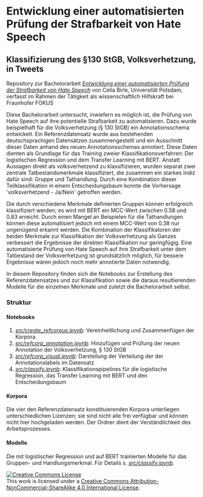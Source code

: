 # Entwicklung einer automatisierten Prüfung der Strafbarkeit von Hate Speech
## Klassifizierung des §130 StGB, Volksverhetzung, in Tweets

Repository zur Bachelorarbeit [*Entwicklung einer automatisierten Prüfung der Strafbarkeit von Hate Speech*](https://github.com/cmbirle/legal-hate-speech/docs/HateSpeech-Bachelorarbeit-Birle.pdf) von Celia Birle, Universität Potsdam, verfasst im Rahmen der Tätigkeit als wissenschaftlich Hilfskraft bei Fraunhofer FOKUS


Diese Bachelorarbeit untersucht, inwiefern es möglich ist, die Prüfung von Hate Speech auf ihre potentielle Strafbarkeit zu automatisieren. Dazu wurde beispielhaft für die Volksverhetzung (§ 130 StGB) ein Annotationsschema entwickelt. Ein Referenzdatensatz wurde aus bestehenden deutschsprachigen Datensätzen zusammengestellt und ein Ausschnitt dieser Daten anhand des neuen Annotationsschemas annotiert. Diese Daten dienten als Grundlage für das Training zweier Klassifikationsverfahren: Der logistischen Regression und dem Transfer Learning mit BERT. Anstatt Aussagen direkt als volksverhetzend zu klassifizieren, wurden separat zwei zentrale Tatbestandsmerkmale klassifiziert, die zusammen ein starkes Indiz dafür sind: Gruppe und Tathandlung. Durch eine Kombination dieser Teilklassifikation in einem Entscheidungsbaum konnte die Vorhersage 'volksverhetzend - Ja/Nein' getroffen werden.

Die durch verschiedene Merkmale definierten Gruppen können erfolgreich klassifiziert werden; es wird mit BERT ein MCC-Wert zwischen 0.58 und 0.83 erreicht. Durch einen Mangel an Beispielen für die Tathandlungen können diese automatisiert jedoch mit einem MCC-Wert von 0.38 nur ungenügend erkannt werden. Die Kombination der Klassifikatoren der beiden Merkmale zur Klassifikation der Volksverhetzung als Ganzes verbessert die Ergebnisse der direkten Klassifikation nur geringfügig. Eine automatisierte Prüfung von Hate Speech auf ihre Strafbarkeit unter dem Tatbestand der Volksverhetzung ist grundsätzlich möglich, für bessere Ergebnisse wären jedoch noch mehr annotierte Daten notwendig.

In diesem Repository finden sich die Notebooks zur Erstellung des Referenzdatensatzes und zur Klassifikation sowie die daraus resultierenden Modelle für die einzelnen Merkmale und zuletzt die Bachelorarbeit selbst.

### Struktur

#### Notebooks
1. [*src/create_refcorpus.ipynb*](https://github.com/cmbirle/legal-hate-speech/src/create_refcorpus.ipynb): Vereinheitlichung und Zusammenfügen der Korpora
2. [*src/refcorp_annotation.ipynb*](https://github.com/cmbirle/legal-hate-speech/src/refcorp_annotation.ipynb): Hinzufügen und Prüfung der neuen Annotation der Volksverhetzung, § 130 StGB
3. [*src/refcorp_visual.ipynb*](https://github.com/cmbirle/legal-hate-speech/src/refcorp_visual.ipynb): Darstellung der Verteilung der der Annotationslabels im Datensatz
4. [*src/classify.ipynb*](https://github.com/cmbirle/legal-hate-speech/src/classify.ipynb): Klassifikationspipelines für die logistische Regression, das Transfer Learning mit BERT und den Entscheidungsbaum

#### Korpora
Die vier den Referenzdatensatz konstituierenden Korpora unterliegen unterschiedlichen Lizenzen; sie sind nicht alle frei verfügbar und können nicht hier hochgeladen werden. Der Ordner dient der Verständlichkeit des Arbeitsprozesses.

#### Modelle
Die mit logistischer Regression und auf BERT trainierten Modelle für das Gruppen- und Handlungsmerkmal. Für Details s. [*src/classify.ipynb*](https://github.com/cmbirle/legal-hate-speech/src/classify.ipynb).



<a rel="license" href="http://creativecommons.org/licenses/by-nc-sa/4.0/"><img alt="Creative Commons License" style="border-width:0" src="https://i.creativecommons.org/l/by-nc-sa/4.0/88x31.png" /></a><br />This work is licensed under a <a rel="license" href="http://creativecommons.org/licenses/by-nc-sa/4.0/">Creative Commons Attribution-NonCommercial-ShareAlike 4.0 International License</a>.